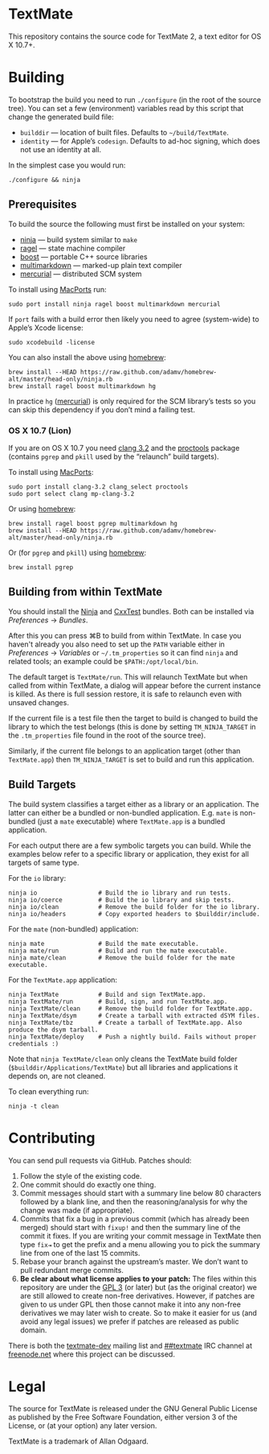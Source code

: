 # TextMate

This repository contains the source code for TextMate 2, a text editor for OS X 10.7+.

# Building

To bootstrap the build you need to run `./configure` (in the root of the source tree). You can set a few (environment) variables read by this script that change the generated build file:

* `builddir` — location of built files. Defaults to `~/build/TextMate`.
* `identity` — for Apple’s `codesign`. Defaults to ad-hoc signing, which does not use an identity at all.

In the simplest case you would run:

	./configure && ninja

## Prerequisites

To build the source the following must first be installed on your system:

 * [ninja][]         — build system similar to `make`
 * [ragel][]         — state machine compiler
 * [boost][]         — portable C++ source libraries
 * [multimarkdown][] — marked-up plain text compiler
 * [mercurial][]     — distributed SCM system

To install using [MacPorts][] run:

	sudo port install ninja ragel boost multimarkdown mercurial

If `port` fails with a build error then likely you need to agree (system-wide) to Apple’s Xcode license:

	sudo xcodebuild -license

You can also install the above using [homebrew][]:

	brew install --HEAD https://raw.github.com/adamv/homebrew-alt/master/head-only/ninja.rb
	brew install ragel boost multimarkdown hg

In practice `hg` ([mercurial][]) is only required for the SCM library’s tests so you can skip this dependency if you don’t mind a failing test.

### OS X 10.7 (Lion)

If you are on OS X 10.7 you need [clang 3.2][] and the [proctools][] package (contains `pgrep` and `pkill` used by the “relaunch” build targets).

To install using [MacPorts][]:

	sudo port install clang-3.2 clang_select proctools
	sudo port select clang mp-clang-3.2
	
Or using [homebrew][]:

	brew install ragel boost pgrep multimarkdown hg
	brew install --HEAD https://raw.github.com/adamv/homebrew-alt/master/head-only/ninja.rb

Or (for `pgrep` and `pkill`) using [homebrew][]:

	brew install pgrep

## Building from within TextMate

You should install the [Ninja][NinjaBundle] and [CxxTest][] bundles. Both can be installed via _Preferences_ → _Bundles_.

After this you can press ⌘B to build from within TextMate. In case you haven't already you also need to set up the `PATH` variable either in _Preferences_ → _Variables_ or `~/.tm_properties` so it can find `ninja` and related tools; an example could be `$PATH:/opt/local/bin`.

The default target is `TextMate/run`. This will relaunch TextMate but when called from within TextMate, a dialog will appear before the current instance is killed. As there is full session restore, it is safe to relaunch even with unsaved changes.

If the current file is a test file then the target to build is changed to build the library to which the test belongs (this is done by setting `TM_NINJA_TARGET` in the `.tm_properties` file found in the root of the source tree).

Similarly, if the current file belongs to an application target (other than `TextMate.app`) then `TM_NINJA_TARGET` is set to build and run this application.

## Build Targets

The build system classifies a target either as a library or an application. The latter can either be a bundled or non-bundled application. E.g. `mate` is non-bundled (just a `mate` executable) where `TextMate.app` is a bundled application.

For each output there are a few symbolic targets you can build. While the examples below refer to a specific library or application, they exist for all targets of same type.

For the `io` library:

	ninja io                 # Build the io library and run tests.
	ninja io/coerce          # Build the io library and skip tests.
	ninja io/clean           # Remove the build folder for the io library.
	ninja io/headers         # Copy exported headers to $builddir/include.

For the `mate` (non-bundled) application:

	ninja mate               # Build the mate executable.
	ninja mate/run           # Build and run the mate executable.
	ninja mate/clean         # Remove the build folder for the mate executable.

For the `TextMate.app` application:

	ninja TextMate           # Build and sign TextMate.app.
	ninja TextMate/run       # Build, sign, and run TextMate.app.
	ninja TextMate/clean     # Remove the build folder for TextMate.app.
	ninja TextMate/dsym      # Create a tarball with extracted dSYM files.
	ninja TextMate/tbz       # Create a tarball of TextMate.app. Also produce the dsym tarball.
	ninja TextMate/deploy    # Push a nightly build. Fails without proper credentials :)

Note that `ninja TextMate/clean` only cleans the TextMate build folder (`$builddir/Applications/TextMate`) but all libraries and applications it depends on, are not cleaned.

To clean everything run:

	ninja -t clean

# Contributing

You can send pull requests via GitHub. Patches should:

1. Follow the style of the existing code.
2. One commit should do exactly one thing.
3. Commit messages should start with a summary line below 80 characters followed by a blank line, and then the reasoning/analysis for why the change was made (if appropriate).
4. Commits that fix a bug in a previous commit (which has already been merged) should start with `fixup!` and then the summary line of the commit it fixes. If you are writing your commit message in TextMate then type `fix⇥` to get the prefix and a menu allowing you to pick the summary line from one of the last 15 commits.
5. Rebase your branch against the upstream’s master. We don’t want to pull redundant merge commits.
6. **Be clear about what license applies to your patch:** The files within this repository are under the [GPL 3][] (or later) but (as the original creator) we are still allowed to create non-free derivatives. However, if patches are given to us under GPL then those cannot make it into any non-free derivatives we may later wish to create. So to make it easier for us (and avoid any legal issues) we prefer if patches are released as public domain.

There is both the [textmate-dev][] mailing list and [##textmate][] IRC channel at [freenode.net][] where this project can be discussed.

# Legal

The source for TextMate is released under the GNU General Public License as published by the Free Software Foundation, either version 3 of the License, or (at your option) any later version.

TextMate is a trademark of Allan Odgaard.

[boost]:         http://www.boost.org/
[ninja]:         http://martine.github.com/ninja/
[multimarkdown]: http://fletcherpenney.net/multimarkdown/
[ragel]:         http://www.complang.org/ragel/
[mercurial]:     http://mercurial.selenic.com/
[clang 3.2]:     http://clang.llvm.org/
[proctools]:     http://proctools.sourceforge.net/
[MacPorts]:      http://www.macports.org/
[homebrew]:      http://mxcl.github.com/homebrew/
[NinjaBundle]:   https://github.com/avian/ninja.tmbundle
[CxxTest]:       https://github.com/sorbits/cxxtest.tmbundle
[GPL 3]:         http://www.gnu.org/copyleft/gpl.html
[textmate-dev]:  http://lists.macromates.com/listinfo/textmate-dev
[##textmate]:    irc://irc.freenode.net/##textmate
[freenode.net]:  http://freenode.net/

